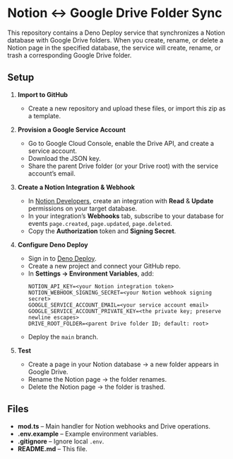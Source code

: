 
# Notion ↔ Google Drive Folder Sync

This repository contains a Deno Deploy service that synchronizes a Notion database with Google Drive folders. When you create, rename, or delete a Notion page in the specified database, the service will create, rename, or trash a corresponding Google Drive folder.

## Setup

1. **Import to GitHub**  
   - Create a new repository and upload these files, or import this zip as a template.

2. **Provision a Google Service Account**  
   - Go to Google Cloud Console, enable the Drive API, and create a service account.  
   - Download the JSON key.  
   - Share the parent Drive folder (or your Drive root) with the service account’s email.

3. **Create a Notion Integration & Webhook**  
   - In [Notion Developers](https://developers.notion.com/), create an integration with **Read** & **Update** permissions on your target database.  
   - In your integration’s **Webhooks** tab, subscribe to your database for events `page.created`, `page.updated`, `page.deleted`.  
   - Copy the **Authorization** token and **Signing Secret**.

4. **Configure Deno Deploy**  
   - Sign in to [Deno Deploy](https://dash.deno.com/).  
   - Create a new project and connect your GitHub repo.  
   - In **Settings → Environment Variables**, add:  
     ```
     NOTION_API_KEY=<your Notion integration token>
     NOTION_WEBHOOK_SIGNING_SECRET=<your Notion webhook signing secret>
     GOOGLE_SERVICE_ACCOUNT_EMAIL=<your service account email>
     GOOGLE_SERVICE_ACCOUNT_PRIVATE_KEY=<the private key; preserve newline escapes>
     DRIVE_ROOT_FOLDER=<parent Drive folder ID; default: root>
     ```
   - Deploy the `main` branch.

5. **Test**  
   - Create a page in your Notion database → a new folder appears in Google Drive.  
   - Rename the Notion page → the folder renames.  
   - Delete the Notion page → the folder is trashed.

## Files

- **mod.ts** – Main handler for Notion webhooks and Drive operations.  
- **.env.example** – Example environment variables.  
- **.gitignore** – Ignore local `.env`.  
- **README.md** – This file.
